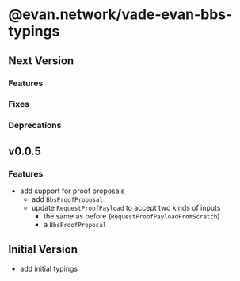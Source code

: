 # @evan.network/vade-evan-bbs-typings

## Next Version

### Features

### Fixes

### Deprecations

## v0.0.5

### Features

- add support for proof proposals
  - add `BbsProofProposal`
  - update `RequestProofPayload` to accept two kinds of inputs
    - the same as before (`RequestProofPayloadFromScratch`)
    - a `BbsProofProposal`

## Initial Version

- add initial typings
